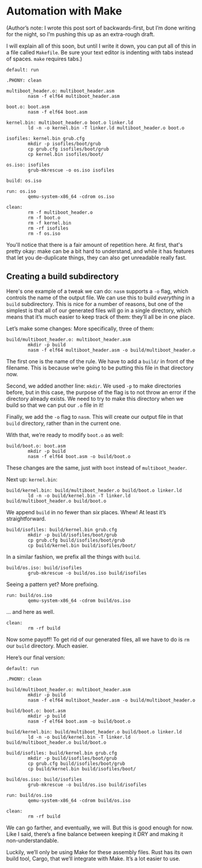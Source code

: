 # Automation with Make

(Author’s note: I wrote this post sort of backwards-first, but I’m done
writing for the night, so I’m pushing this up as an extra-rough draft.

I will explain all of this soon, but until I write it down, you can put
all of this in a file called `Makefile`. Be sure your text editor is
indenting with tabs instead of spaces. `make` requires tabs.)

```make
default: run

.PHONY: clean

multiboot_header.o: multiboot_header.asm
        nasm -f elf64 multiboot_header.asm

boot.o: boot.asm
        nasm -f elf64 boot.asm

kernel.bin: multiboot_header.o boot.o linker.ld
        ld -n -o kernel.bin -T linker.ld multiboot_header.o boot.o

isofiles: kernel.bin grub.cfg
        mkdir -p isofiles/boot/grub
        cp grub.cfg isofiles/boot/grub
        cp kernel.bin isofiles/boot/

os.iso: isofiles
        grub-mkrescue -o os.iso isofiles

build: os.iso

run: os.iso
        qemu-system-x86_64 -cdrom os.iso

clean: 
        rm -f multiboot_header.o
        rm -f boot.o
        rm -f kernel.bin
        rm -rf isofiles
        rm -f os.iso
```

You'll notice that there is a fair amount of repetition here. At first, that's
pretty okay: make can be a bit hard to understand, and while it has features
that let you de-duplicate things, they can also get unreadable really fast.

## Creating a build subdirectory

Here's one example of a tweak we can do: `nasm` supports a `-o` flag, which
controls the name of the output file. We can use this to build _everything_ in
a `build` subdirectory. This is nice for a number of reasons, but one of the
simplest is that all of our generated files will go in a single directory,
which means that it’s much easier to keep track of them: they’ll all be in one
place.

Let’s make some changes: More specifically, three of them:

```make
build/multiboot_header.o: multiboot_header.asm
        mkdir -p build
        nasm -f elf64 multiboot_header.asm -o build/multiboot_header.o
```

The first one is the name of the rule. We have to add a `build/` in front of
the filename. This is because we’re going to be putting this file in that
directory now.

Second, we added another line: `mkdir`. We used `-p` to make directories
before, but in this case, the purpose of the flag is to not throw an error
if the directory already exists. We need to try to make this directory
when we build so that we can put our `.o` file in it!

Finally, we add the `-o` flag to `nasm`. This will create our output file in
that `build` directory, rather than in the current one.

With that, we’re ready to modify `boot.o` as well:

```make
build/boot.o: boot.asm
        mkdir -p build
        nasm -f elf64 boot.asm -o build/boot.o
```

These changes are the same, just with `boot` instead of `multiboot_header`.

Next up: `kernel.bin`:

```make
build/kernel.bin: build/multiboot_header.o build/boot.o linker.ld
        ld -n -o build/kernel.bin -T linker.ld build/multiboot_header.o build/boot.o
```

We append `build` in no fewer than _six_ places. Whew! At least it’s
straightforward.

```make
build/isofiles: build/kernel.bin grub.cfg
        mkdir -p build/isofiles/boot/grub
        cp grub.cfg build/isofiles/boot/grub
        cp build/kernel.bin build/isofiles/boot/
```

In a similar fashion, we prefix all the things with `build`.

```make
build/os.iso: build/isofiles
        grub-mkrescue -o build/os.iso build/isofiles
```

Seeing a pattern yet? More prefixing.

```make
run: build/os.iso
        qemu-system-x86_64 -cdrom build/os.iso
```

... and here as well.

```make
clean: 
        rm -rf build
```

Now some payoff! To get rid of our generated files, all we have to do is `rm`
our `build` directory. Much easier.

Here’s our final version:

```make
default: run

.PHONY: clean

build/multiboot_header.o: multiboot_header.asm
        mkdir -p build
        nasm -f elf64 multiboot_header.asm -o build/multiboot_header.o

build/boot.o: boot.asm
        mkdir -p build
        nasm -f elf64 boot.asm -o build/boot.o

build/kernel.bin: build/multiboot_header.o build/boot.o linker.ld
        ld -n -o build/kernel.bin -T linker.ld build/multiboot_header.o build/boot.o

build/isofiles: build/kernel.bin grub.cfg
        mkdir -p build/isofiles/boot/grub
        cp grub.cfg build/isofiles/boot/grub
        cp build/kernel.bin build/isofiles/boot/

build/os.iso: build/isofiles
        grub-mkrescue -o build/os.iso build/isofiles

run: build/os.iso
        qemu-system-x86_64 -cdrom build/os.iso

clean: 
        rm -rf build
```

We can go farther, and eventually, we will. But this is good enough for now.
Like I said, there’s a fine balance between keeping it DRY and making it
non-understandable.

Luckily, we’ll only be using Make for these assembly files. Rust has its own
build tool, Cargo, that we’ll integrate with Make. It’s a lot easier to use.
